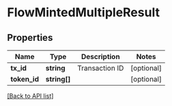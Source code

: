 # FlowMintedMultipleResult

## Properties

Name | Type | Description | Notes
------------ | ------------- | ------------- | -------------
**tx_id** | **string** | Transaction ID | [optional]
**token_id** | **string[]** |  | [optional]

[[Back to API list]](../../README.md#api-endpoints)
